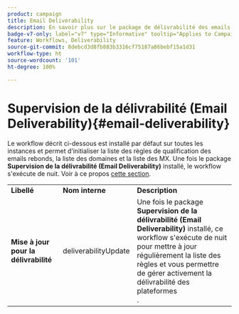 ```yaml
---
product: campaign
title: Email Deliverability
description: En savoir plus sur le package de délivrabilité des emails
badge-v7-only: label="v7" type="Informative" tooltip="Applies to Campaign Classic v7 only"
feature: Workflows, Deliverability
source-git-commit: 8debcd3d8fb883b3316cf75187a86bebf15a1d31
workflow-type: ht
source-wordcount: '101'
ht-degree: 100%

---
```



# Supervision de la délivrabilité (Email Deliverability){#email-deliverability}



Le workflow décrit ci-dessous est installé par défaut sur toutes les instances et permet d’initialiser la liste des règles de qualification des emails rebonds, la liste des domaines et la liste des MX. Une fois le package **Supervision de la délivrabilité (Email Deliverability)** installé, le workflow s&#39;exécute de nuit. Voir à ce propos [cette section](../../delivery/using/about-deliverability.md).

<table> 
 <tbody> 
  <tr> 
   <td> <strong>Libellé</strong><br /> </td> 
   <td> <strong>Nom interne</strong><br /> </td> 
   <td> <strong>Description</strong><br /> </td> 
  </tr> 
  <tr> 
   <td> <strong>Mise à jour pour la délivrabilité</strong><br /> </td> 
   <td> <span class="uicontrol">deliverabilityUpdate</span> <br /> </td> 
   <td>  Une fois le package <strong>Supervision de la délivrabilité (Email Deliverability)</strong> installé, ce workflow s'exécute de nuit pour mettre à jour régulièrement la liste des règles et vous permettre de gérer activement la délivrabilité des plateformes<br />. </td> 
  </tr> 
 </tbody> 
</table>

